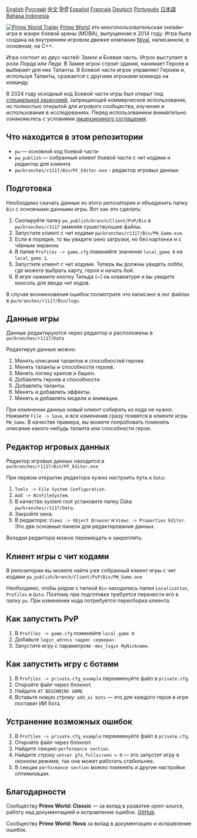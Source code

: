 [English](README.md)        [Русский](README_Russian.md)        [中文](README_Chinese.md)        [हिन्दी](README_Hindi.md)        [Español](README_Spanish.md)        [Français](README_French.md)        [Deutsch](README_German.md)        [Português](README_Portuguese.md)        [日本語](README_Japanese.md)        [Bahasa Indonesia](README_Indonesian.md)

[![Prime World Trailer](PW_trailer.png)](https://youtu.be/Fkd-zva4npI)
[Prime World](https://wikipedia.org/wiki/Prime_World) это многопользовательская онлайн-игра в жанре боевой арены (MOBA), выпущенная в 2014 году. Игра была создана на внутреннем игровом движке компании [Nival](http://nival.com/), написанном, в основном, на C++.

Игра состоит из двух частей: Замок и Боевая часть. Игрок выступает в роли Лорда или Леди. В Замке игрок строит здания, нанимает Героев и выбирает для них Таланты. В Боевой части игрок управляет Героем и, используя Таланты, сражается с другими игроками команда на команду.

В 2024 году исходный код Боевой части игры был открыт под [специальной лицензией](LICENSE.md), запрещающей коммерческое использование, но полностью открытой для игрового сообщества, изучения и использования в исследованиях.
Перед использованием внимательно ознакомьтесь с условиями [лицензионного соглашения](LICENSE.md).

## Что находится в этом репозитории
- `pw` — основной код боевой части
- `pw_publish` — собранный клиент боевой части с чит кодами и редактор для клиента
- `pw/branches/r1117/Bin/PF_Editor.exe` - редактор игровых данных

## Подготовка
Необходимо скачать данные из этого репозитория и объединить папку `Bin` с основными данными игры. Вот как это сделать:

1. Скопируйте папку `pw_publish/branch/Client/PvP/Bin` в `pw/branches/r1117` заменяя сушествуюшие файлы.
2. Запустите клиент с чит кодами `pw/branches/r1117/Bin/PW_Game.exe`.
3. Если в порядке, то  вы увидите окно загрузки, но без картинки и с чёрным экраном.
4. В папке `Profiles -> game.cfg` поменяйте значение `local_game 0` на `local_game 1`.
5. Запустите клиент с чит кодами. Теперь вы должны увидеть лобби, где можете выбрать карту, героя и начать бой.
6. В игре нажмите кнопку Тильда (~) на клавиатуре и вы увидите консоль для ввода чит кодов.

В случае возникновения ошибок посмотрите что написано в лог файлах в `pw/branches/r1117/Bin/logs`.

## Данные игры
Данные редактируются через редактор и расположены в `pw/branches/r1117/Data`

Редактируя данные можно:
1. Менять описания талантов и способностей героев.
2. Менять таланты и способности героев.
3. Менять логику крипов и башен.
4. Добавлять героев и способности.
5. Добавлять таланты.
6. Менять и добавлять эффекты.
7. Менять и добавлять модели и анимации.

При изменении данных новый клиент собирать из кода не нужно. Нажмите `File -> Save`, и все изменения сразу появятся в клиенте игры `PW_Game`. В качестве примера, вы можете попробовать поменять описание какого-нибудь таланта или способности героя.

## Редактор игровых данных
Редактор игровых данных находится в `pw/branches/r1117/Bin/PF_Editor.exe`

При первом открытии редактора нужно настроить путь к `Data`:
1. `Tools -> File System Configuration`.
2. `Add -> WinFileSystem`.
3. В качестве system root установите папку Data: `pw/branches/r1117/Data`.
4. Закройте окна.
5. В редакторе: `Views -> Object Browser` и `Views -> Properties Editor`. Это две основные панели для редактирования данных.

Вкладки редактора можно перемещать и закреплять.

## Клиент игры с чит кодами
В репозитории вы можете найти уже собранный клиент игры с чит кодами `pw_publish/branch/Client/PvP/Bin/PW_Game.exe`

Необходимо, чтобы рядом с папкой `Bin` находились папки `Localization`, `Profiles` и `Data`. Поэтому при подготовке требуется перенести его в папку `pw`. При изменении кода потребуется пересборка клиента.

## Как запустить PvP
1. В `Profiles -> game.cfg` поменяйте `local_game 0`.
2. Добавьте `login_adress <адрес сервера>`.
3. Запустите игру с параметром `-dev_login MyNickname`.

## Как запустить игру с ботами
1. В `Profiles -> private.cfg_example` переименуйте файл в `private.cfg`.
2. Откройте файл через блокнот.
3. Найдите `AT BEGINNING GAME`.
4. Вставьте новую строку: `add_ai bots` — это для каждого героя в игре поставит ИИ бота.

## Устранение возможных ошибок
1. В `Profiles -> private.cfg_example` переименуйте файл в `private.cfg`.
2. Откройте файл через блокнот.
3. Найдите секцию `performance section`.
4. Найдите строку `setvar gfx_fullscreen = 0` — это запустит игру в оконном режиме, так она может работать стабильнее.
5. В секции `performance section` можно поменять и другие настройки оптимизации.

## Благодарности
Сообществу **Prime World: Classic** — за вклад в развитие open-source, работу над документацией и исправление ошибок.
 [GitHub](https://github.com/Prime-World-Classic/Prime-World)

Сообществу **Prime World: Nova** за вклад в документацию и исправление ошибок.
